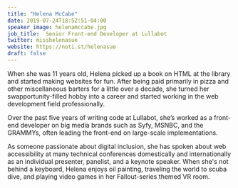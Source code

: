 ```yaml
---
title: "Helena McCabe"
date: 2019-07-24T18:52:51-04:00
speaker_image: helenamccabe.jpg
job_title:  Senior Front-end Developer at Lullabot
twitter: misshelenasue
website: https://noti.st/helenasue
draft: false
---
```


When she was 11 years old, Helena picked up a book on HTML at the library and started making websites for fun. After being paid primarily in pizza and other miscellaneous barters for a little over a decade, she turned her swapportunity-filled hobby into a career and started working in the web development field professionally.

Over the past five years of writing code at Lullabot, she’s worked as a front-end developer on big media brands such as Syfy, MSNBC, and the GRAMMYs, often leading the front-end on large-scale implementations.

As someone passionate about digital inclusion, she has spoken about web accessibility at many technical conferences domestically and internationally as an individual presenter, panelist, and a keynote speaker. When she's not behind a keyboard, Helena enjoys oil painting, traveling the world to scuba dive, and playing video games in her Fallout-series themed VR room. 